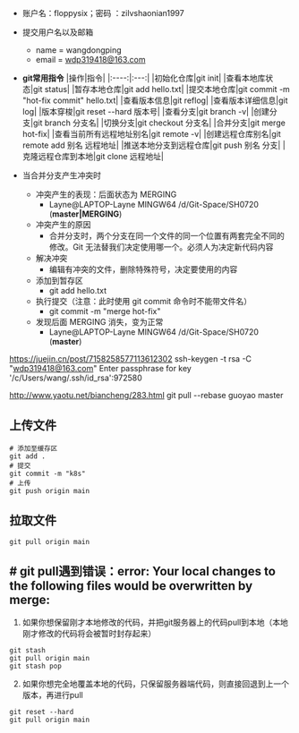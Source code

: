 - 账户名：floppysix；密码 ：zilvshaonian1997
- 提交用户名以及邮箱
	- name = wangdongping
	- email = wdp319418@163.com
- **git常用指令**
|操作|指令|
|:----:|:---:| 
|初始化仓库|git init|
|查看本地库状态|git status|
|暂存本地仓库|git add hello.txt|
|提交本地仓库|git commit -m "hot-fix commit" hello.txt|
|查看版本信息|git reflog|
|查看版本详细信息|git log|
|版本穿梭|git reset --hard 版本号|
|查看分支|git branch -v|
|创建分支|git branch 分支名|
|切换分支|git checkout 分支名|
|合并分支|git merge hot-fix|
|查看当前所有远程地址别名|git remote -v|
|创建远程仓库别名|git remote add 别名 远程地址|
|推送本地分支到远程仓库|git push 别名 分支|
|克隆远程仓库到本地|git clone 远程地址|


- 当合并分支产生冲突时
	- 冲突产生的表现：后面状态为 MERGING
		- Layne@LAPTOP-Layne MINGW64 /d/Git-Space/SH0720 (**master|MERGING**)
	- 冲突产生的原因
		- 合并分支时，两个分支在同一个文件的同一个位置有两套完全不同的修改。Git 无法替我们决定使用哪一个。必须人为决定新代码内容
	- 解决冲突
		- 编辑有冲突的文件，删除特殊符号，决定要使用的内容
	- 添加到暂存区
		- git add hello.txt
	- 执行提交（注意：此时使用 git commit 命令时不能带文件名）
		- git commit -m "merge hot-fix"
	- 发现后面 MERGING 消失，变为正常
		- Layne@LAPTOP-Layne MINGW64 /d/Git-Space/SH0720 (**master**)


https://juejin.cn/post/7158258577113612302
ssh-keygen -t rsa -C "wdp319418@163.com"
Enter passphrase for key '/c/Users/wang/.ssh/id_rsa':972580


http://www.yaotu.net/biancheng/283.html
git pull --rebase guoyao master

## 上传文件
```shell
# 添加至缓存区
git add .
# 提交
git commit -m "k8s"
# 上传
git push origin main

```


## 拉取文件
```shell
git pull origin main
```


## # git pull遇到错误：error: Your local changes to the following files would be overwritten by merge:
1. 如果你想保留刚才本地修改的代码，并把git服务器上的代码pull到本地（本地刚才修改的代码将会被暂时封存起来）
```SHELL
git stash
git pull origin main
git stash pop
```
2. 如果你想完全地覆盖本地的代码，只保留服务器端代码，则直接回退到上一个版本，再进行pull
```SHELL
git reset --hard
git pull origin main
```